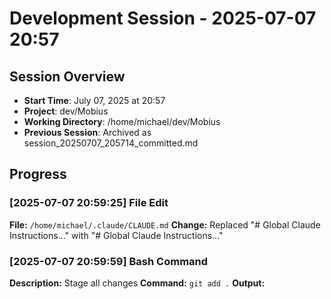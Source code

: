 # Development Session - 2025-07-07 20:57

## Session Overview
- **Start Time**: July 07, 2025 at 20:57
- **Project**: dev/Mobius  
- **Working Directory**: /home/michael/dev/Mobius
- **Previous Session**: Archived as session_20250707_205714_committed.md

## Progress

### [2025-07-07 20:59:25] File Edit

**File:** `/home/michael/.claude/CLAUDE.md`
**Change:** Replaced "# Global Claude Instructions..." with "# Global Claude Instructions..."

### [2025-07-07 20:59:59] Bash Command

**Description:** Stage all changes
**Command:** `git add .`
**Output:**
```

```
